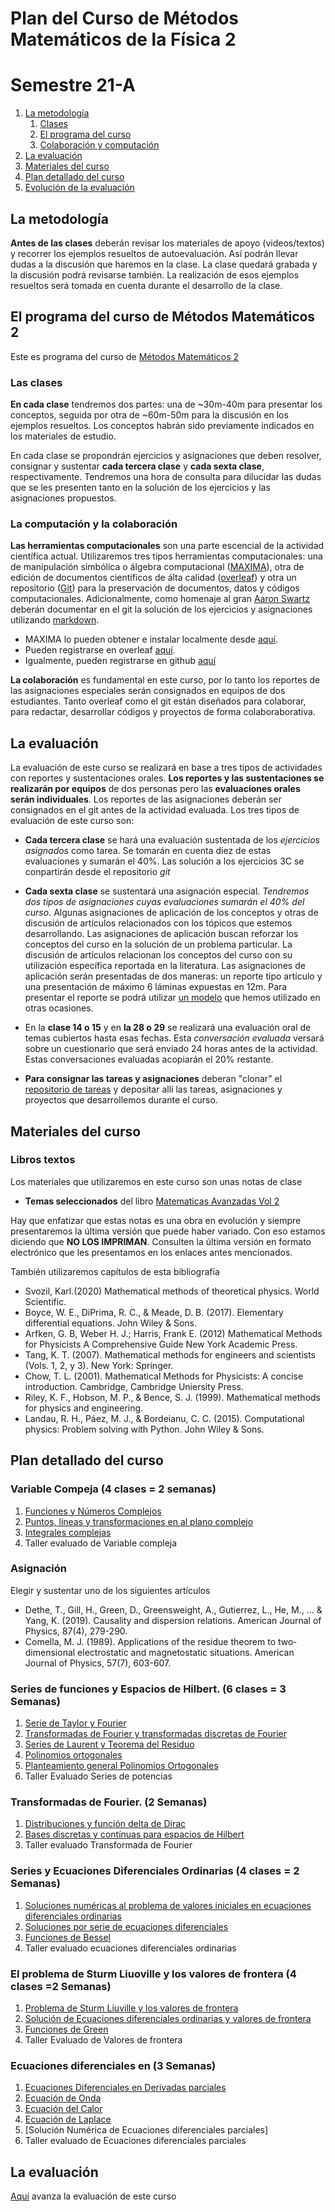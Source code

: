 # Plan del Curso de Métodos Matemáticos de la Física 2
# Semestre 21-A

1. [La metodología](#metodologia)
   1. [Clases](#clases)
   2. [El programa del curso](#programa)
   3. [Colaboración y computación](#colaboracion)
2. [La evaluación](#evaluacion)
3. [Materiales del curso](#MaterialesCurso)
4. [Plan detallado del curso](#PlanDetallado)
5. [Evolución de la evaluación](#Avanzaevaluacion)


<a name="metodologia"></a>
## La metodología
**Antes de las clases** deberán revisar los materiales de apoyo (videos/textos) y recorrer los ejemplos resueltos de autoevaluación. Así podrán llevar dudas a la discusión que haremos en la clase. La clase quedará grabada y la discusión podrá revisarse también. La realización de esos ejemplos resueltos será tomada en cuenta durante el desarrollo de la clase.

<a name="programa"></a>
## El programa del curso de Métodos Matemáticos 2
Este es programa del curso de [Métodos Matemáticos 2](https://github.com/nunezluis/MisCursos/blob/main/MetMat2_21A/MetMat2Programa.pdf)   

<a name="clases"></a>
### Las clases
**En cada clase** tendremos dos partes: una de ~30m-40m para presentar los conceptos, seguida por otra de ~60m-50m para la discusión en los ejemplos resueltos. Los conceptos habrán sido previamente indicados en los materiales de estudio.

En cada clase se propondrán ejercicios y asignaciones que deben resolver, consignar y sustentar **cada tercera clase** y **cada sexta clase**, respectivamente.  Tendremos una hora de consulta para dilucidar las dudas que se les presenten tanto en la solución de los ejercicios y las asignaciones propuestos.

<a name="colaboracion"></a>
### La computación y la colaboración
**Las herramientas computacionales** son una parte escencial de la actividad científica actual. Utilizaremos  tres tipos herramientas computacionales: una de manipulación simbólica o álgebra computacional ([MAXIMA](https://en.wikipedia.org/wiki/Maxima_(software))), otra de edición de documentos científicos de álta calidad ([overleaf](https://en.wikipedia.org/wiki/Overleaf)) y otra un repositorio ([Git](https://en.wikipedia.org/wiki/GitHub)) para la preservación de documentos, datos y códigos computacionales. Adicionalmente, como homenaje al gran [Aaron Swartz](https://en.wikipedia.org/wiki/Aaron_Swartz) deberán documentar en el git la solución de los ejercicios y asignaciones utilizando [markdown](https://en.wikipedia.org/wiki/Markdown).

+ MAXIMA lo pueden obtener e instalar localmente desde [aquí](http://maxima.sourceforge.net).
+ Pueden registrarse en overleaf [aquí](https://www.overleaf.com/).
+ Igualmente, pueden registrarse en github [aquí](https://github.com/)

**La colaboración** es fundamental en este curso, por lo tanto los reportes de las asignaciones especiales serán consignados en equipos de dos estudiantes. Tanto overleaf como el git están diseñados para colaborar, para redactar, desarrollar códigos y proyectos de forma colaboraborativa.


<a name="evaluacion"></a>
## La evaluación
La evaluación de este curso se realizará en base a tres tipos de actividades con reportes y sustentaciones orales. **Los reportes y las sustentaciones se realizarán por equipos** de dos personas pero las **evaluaciones orales serán individuales**. Los reportes de las asignaciones deberán ser consignados en el git antes de la actividad evaluada. Los tres tipos de evaluación de este curso son:

+ **Cada tercera clase** se hará una evaluación sustentada de los *ejercicios asignados* como tarea.  Se tomarán en cuenta diez de estas evaluaciones y sumarán el 40\%. Las solución a los ejercicios 3C se conpartirán desde el repositorio *git*

+ **Cada sexta clase** se sustentará una asignación especial. *Tendremos dos tipos de asignaciones cuyas evaluaciones sumarán el 40% del curso*. Algunas asignaciones de aplicación de los conceptos y otras de discusión de artículos relacionados con los tópicos que estemos desarrollando.  Las asignaciones de aplicación buscan reforzar los conceptos del curso en la solución de un problema particular. La discusión de artículos relacionan los conceptos del curso con su utilización específica reportada en la literatura.  Las asignaciones de aplicación serán presentadas de dos maneras: un reporte tipo artículo y una presentación de máximo 6 láminas expuestas en 12m. Para presentar el reporte se podrá utilizar [un modelo](https://www.overleaf.com/read/hfqvjnjwngnp) que hemos utilizado en otras ocasiones.

+ En la **clase 14 o 15** y en **la 28 o 29** se realizará una evaluación oral de temas cubiertos hasta esas fechas. Esta *conversación evaluada* versará sobre un cuestionario que será enviado 24 horas antes de la actividad. Estas conversaciones evaluadas acopiarán el 20% restante.
+ **Para consignar las tareas y asignaciones** deberan "clonar" el [repositorio de tareas](https://github.com/nunezluis/TareasCursos20B) y depositar allí las tareas, asignaciones y proyectos que desarrollemos durante el curso.

<a name="MaterialesCurso"></a>
## Materiales del curso

### Libros textos
Los materiales que utilizaremos en este curso son unas notas de clase
+ **Temas seleccionados** del libro [Matematicas Avanzadas Vol 2](https://github.com/nunezluis/MisCursos/blob/main/MisMateriales/LibrosCapitulos/VolumenDOS.pdf)

Hay que enfatizar que estas notas es una obra en evolución y siempre presentaremos la última versión que puede haber variado. Con eso estamos diciendo que **NO LOS IMPRIMAN**. Consulten la última versión en formato electrónico que les presentamos en los enlaces antes mencionados.

También utilizaremos capítulos de esta bibliografía
+ Svozil, Karl.(2020) Mathematical methods of theoretical physics. World Scientific.
+ Boyce, W. E., DiPrima, R. C., & Meade, D. B. (2017). Elementary differential equations. John Wiley & Sons.
+ Arfken, G. B,  Weber H. J.; Harris, Frank E. (2012) Mathematical Methods for Physicists A Comprehensive Guide New York Academic Press.
+ Tang, K. T. (2007). Mathematical methods for engineers and scientists (Vols. 1, 2, y 3). New York: Springer.
+ Chow, T. L. (2001). Mathematical Methods for Physicists: A concise introduction. Cambridge, Cambridge Uniersity Press.
+ Riley, K. F., Hobson, M. P., & Bence, S. J. (1999). Mathematical methods for physics and engineering.
+ Landau, R. H., Páez, M. J., & Bordeianu, C. C. (2015). Computational physics: Problem solving with Python. John Wiley & Sons.


<a name="PlanDetallado"></a>
## Plan detallado del curso
### Variable Compeja (4 clases = 2 semanas)
1. [Funciones y Números Complejos](https://github.com/nunezluis/MisCursos/blob/main/MisMateriales/Clases/V2_C3_1VarCompleja.md)
2. [Puntos, líneas y transformaciones en al plano complejo](https://github.com/nunezluis/MisCursos/blob/main/MisMateriales/Clases/V2_C3_2TransfConformes.md)
3. [Integrales complejas](https://github.com/nunezluis/MisCursos/blob/main/MisMateriales/Clases/V2_C3_3IntegralesComplejas.md)
4. Taller evaluado de Variable compleja

### Asignación
Elegir y sustentar uno de los siguientes artículos
+ Dethe, T., Gill, H., Green, D., Greensweight, A., Gutierrez, L., He, M., ... & Yang, K. (2019). Causality and dispersion relations. American Journal of Physics, 87(4), 279-290.
+ Comella, M. J. (1989). Applications of the residue theorem to two‐dimensional electrostatic and magnetostatic situations. American Journal of Physics, 57(7), 603-607.

### Series de funciones y Espacios de Hilbert. (6 clases = 3 Semanas)
1. [Serie de Taylor y Fourier](XXX)
2. [Transformadas de Fourier y transformadas discretas de Fourier](XXX)
3. [Series de Laurent y Teorema del Residuo](XXX)
4. [Polinomios ortogonales](XXX)
5. [Planteamiento general Polinomios Ortogonales](XXX)
6. Taller Evaluado Series de potencias

### Transformadas de Fourier. (2 Semanas)
1. [Distribuciones y función delta de Dirac](XXX)
3. [Bases discretas y contínuas para espacios de Hilbert](XXX)
4. Taller evaluado Transformada de Fourier

### Series y Ecuaciones Diferenciales Ordinarias (4 clases = 2 Semanas)
1. [Soluciones numéricas al problema de valores iniciales en ecuaciones diferenciales ordinarias](XXX)
2. [Soluciones por serie de ecuaciones diferenciales](XXX)
3. [Funciones de Bessel](XXX)
4. Taller evaluado ecuaciones diferenciales ordinarias

### El problema de Sturm Liuoville y los valores de frontera (4 clases =2 Semanas)
1. [Problema de Sturm Liuville y los valores de frontera](XXX)
2. [Solución de Ecuaciones diferenciales ordinarias y valores de frontera](XXX)
3. [Funciones de Green](XXX)
4. Taller Evaluado de Valores de frontera

### Ecuaciones diferenciales en  (3 Semanas)
1. [Ecuaciones Diferenciales en Derivadas parciales](XXX)
2. [Ecuación de Onda](XXX)
3. [Ecuación del Calor](XXX)
4. [Ecuación de Laplace](XXX)
5. [Solución Numérica de Ecuaciones diferenciales parciales]
6. Taller evaluado de Ecuaciones diferenciales parciales


<a name="Avanzaevaluacion"></a>
## La evaluación
[Aquí](https://github.com/nunezluis/MisCursos/blob/main/MetMat2_21A/EvaluaMetMat2_21A.md) avanza la evaluación de este curso
